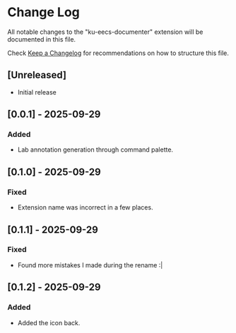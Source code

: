 # Change Log

All notable changes to the "ku-eecs-documenter" extension will be documented in this file.

Check [Keep a Changelog](http://keepachangelog.com/) for recommendations on how to structure this file.

## [Unreleased]

- Initial release

## [0.0.1] - 2025-09-29

### Added

- Lab annotation generation through command palette.

## [0.1.0] - 2025-09-29

### Fixed

- Extension name was incorrect in a few places.

## [0.1.1] - 2025-09-29

### Fixed

- Found more mistakes I made during the rename :|

## [0.1.2] - 2025-09-29

### Added

- Added the icon back.